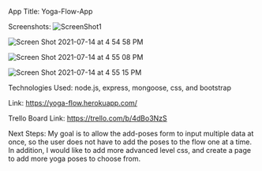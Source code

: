 App Title: 
Yoga-Flow-App

Screenshots:
![ScreenShot1](https://user-images.githubusercontent.com/84697174/125707818-d62232dd-23c0-477a-983b-28092b31dd1e.png)

![Screen Shot 2021-07-14 at 4 54 58 PM](https://user-images.githubusercontent.com/84697174/125707840-0f865c81-1330-462f-a836-e856435d6cc7.png)

![Screen Shot 2021-07-14 at 4 55 08 PM](https://user-images.githubusercontent.com/84697174/125707846-0f4cb566-db1f-4a51-b30e-41780cda0ebf.png)

![Screen Shot 2021-07-14 at 4 55 15 PM](https://user-images.githubusercontent.com/84697174/125707851-b62fd813-63ef-4bc2-a860-6706c6d9375e.png)


Technologies Used:
node.js, express, mongoose, css, and bootstrap


Link:
https://yoga-flow.herokuapp.com/

Trello Board Link:
https://trello.com/b/4dBo3NzS

Next Steps:
My goal is to allow the add-poses form to input multiple data at once, so the user does not have to add the poses to the flow one at a time. In addition, I would like to add more advanced level css, and create a page to add more yoga poses to choose from.
